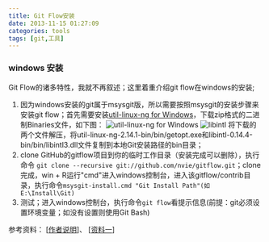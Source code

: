 ```yaml
---
title: Git Flow安装
date: 2013-11-15 01:27:09
categories: tools
tags: [git,工具]
---
```

### windows 安装
Git Flow的诸多特性，我就不再叙述；这里着重介绍git flow在windows的安装;

1. 因为windows安装的git属于msysgit版，所以需要按照msysgit的安装步骤来安装git flow；首先需要安装[util-linux-ng for Windows](http://gnuwin32.sourceforge.net/packages/util-linux-ng.htm)，下载zip格式的二进制Binaries文件，如下图：
![util-linux-ng for Windows](/images/git/Install-Git-Flow-One.png)
![libintl](/images/git/Install-Git-Flow-Two.png)
将下载的两个文件解压，将util-linux-ng-2.14.1-bin/bin/getopt.exe和libintl-0.14.4-bin/bin/libintl3.dll文件复制到本地Git安装路径的bin目录；
2. clone GitHub的gitflow项目到你的临时工作目录（安装完成可以删除），执行命令 `git clone --recursive git://github.com/nvie/gitflow.git`；clone完成，win + R运行"cmd"进入windows控制台，进入该gitflow/contrib目录，执行命令`msysgit-install.cmd "Git Install Path"(如E:\Install\Git)`
3. 测试；进入windows控制台，执行命令`git flow`看提示信息(前提：git必须设置环境变量；如没有设置则使用Git Bash)

参考资料：
[[作者说明](https://github.com/nvie/gitflow/wiki/Windows)]、
[[资料一](http://www.360doc.com/content/13/0720/22/2569758_301389862.shtml)]
